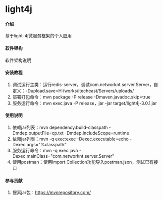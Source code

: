 # light4j

#### 介绍
基于light-4j微服务框架的个人应用

#### 软件架构
软件架构说明


#### 安装教程

1. 调试运行主类：运行redis-server，调试com.networknt.server.Server，自定义：-Dupload.save=H:/works/itecheast/Servers/uploads/
2. 部署打包命令：mvn package -P release -Dmaven.javadoc.skip=true
3. 服务运行命令：mvn exec:java -P release，jar -jar target/light4j-3.0.1.jar

#### 使用说明

1. 依赖jar列表：mvn dependency:build-classpath -Dmdep.outputFile=cp.txt -Dmdep.includeScope=runtime
2. 依赖jar列表：mvn -q exec:exec -Dexec.executable=echo -Dexec.args="%classpath"
3. 服务运行命令：mvn -q exec:java -Dexec.mainClass="com.networknt.server.Server"
4. 使用postman：使用Import Collection功能导入postman.json，测试已有接口

#### 参与贡献

1. 搜索jar包：https://mvnrepository.com/
